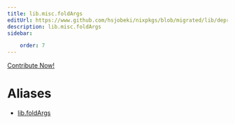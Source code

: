 ```yaml
---
title: lib.misc.foldArgs
editUrl: https://www.github.com/hsjobeki/nixpkgs/blob/migrated/lib/deprecated.nix#L23C14
description: lib.misc.foldArgs
sidebar:

    order: 7
---
```


<a href="https://www.github.com/hsjobeki/nixpkgs/blob/migrated/lib/deprecated.nix#L23C14">Contribute Now!</a>


# Aliases

- [lib.foldArgs](/nix-doc-comments/reference/lib/lib-foldargs)


